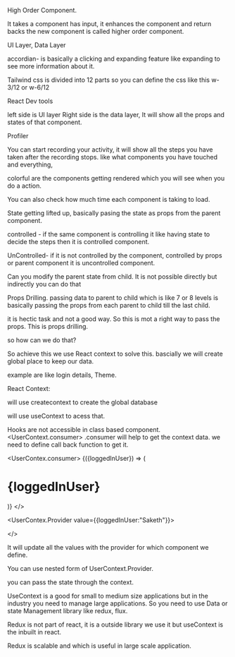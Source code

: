 High Order Component.

It takes a component has input, it enhances the component and return backs the new component is called higher order component.


UI Layer, Data Layer

accordian- is basically a clicking and expanding feature like expanding to see more information about it.

Tailwind css is divided into 12 parts so you can define the css like this w-3/12 or w-6/12 

React Dev tools

left side is UI layer
Right side is the data layer, It will show all the props and states of that component.

Profiler

You can start recording your activity, it will show all the steps you have taken after the recording stops. like what components you have touched and everything,

colorful are the components getting rendered which you will see when you do a action.

You can also check how much time each component is taking to load.

State getting lifted up, basically pasing the state as props from the parent component.

controlled - if the same component is controlling it like having state to decide the steps then it is controlled component.

UnControlled- if it is not controlled by the component, controlled by props or parent component it is uncontrolled component.

Can you modify the parent state from child. It is not possible directly but indirectly you can do that

Props Drilling.
passing data to parent to child which is like 7 or 8 levels is basically passing the props from each parent to child till the last child.

it is hectic task and not a good way. So this is mot a right way to pass the props. This is props drilling.

so how can we do that?

So achieve this we use React context to solve this. bascially we will create global place to keep our data.

example are like login details, Theme.

React Context:

will use createcontext to create the global database

will use useContext to acess that.

Hooks are not accessible in class based component.
<UserContext.consumer> .consumer will help to get the context data. we need to define call back function to get it.

<UserContex.consumer>
{({loggedInUser}) => (
<h1>{loggedInUser}</h1>

)}
</>

<UserContex.Provider value={{loggedInUser:"Saketh"}}>

</>

It will update all the values with the provider for which component we define.

You can use nested form of UserContext.Provider.


you can pass the state through the context.

UseContext is a good for small to medium size applications but in the industry you need to manage large applications. So you need to use Data or state Management library  like redux, flux.

Redux is not part of react, it is a outside library we use it but useContext is the inbuilt in react.

Redux is scalable and which is useful in large scale application.




